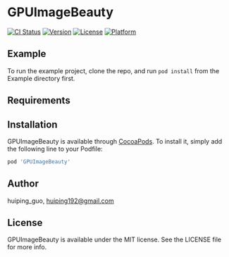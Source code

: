 # GPUImageBeauty

[![CI Status](https://img.shields.io/travis/huiping_guo/GPUImageBeauty.svg?style=flat)](https://travis-ci.org/huiping_guo/GPUImageBeauty)
[![Version](https://img.shields.io/cocoapods/v/GPUImageBeauty.svg?style=flat)](https://cocoapods.org/pods/GPUImageBeauty)
[![License](https://img.shields.io/cocoapods/l/GPUImageBeauty.svg?style=flat)](https://cocoapods.org/pods/GPUImageBeauty)
[![Platform](https://img.shields.io/cocoapods/p/GPUImageBeauty.svg?style=flat)](https://cocoapods.org/pods/GPUImageBeauty)

## Example

To run the example project, clone the repo, and run `pod install` from the Example directory first.

## Requirements

## Installation

GPUImageBeauty is available through [CocoaPods](https://cocoapods.org). To install
it, simply add the following line to your Podfile:

```ruby
pod 'GPUImageBeauty'
```

## Author

huiping_guo, huiping192@gmail.com

## License

GPUImageBeauty is available under the MIT license. See the LICENSE file for more info.
